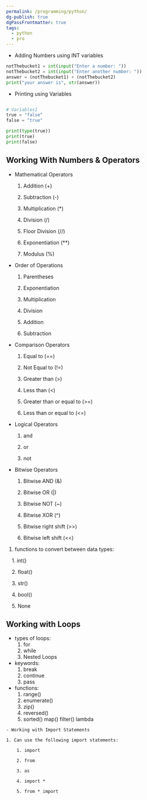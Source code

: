 ```yaml
---
permalink: /programming/python/
dg-publish: true
dgPassFrontmatter: true
tags:
  - python
  - pro
---
```

- Adding Numbers using INT variables
```python
notThebucket1 = int(input("Enter a number: "))
notThebucket2 = int(input("Enter another number: "))
answer = (notThebucket1) + (notThebucket2)
print("your answer is", str(answer))
```

- Printing using Variables
```python

# Variables1
true = "false"
false = "true"

print(type(true))
print(true)
print(false)
```
## Working With Numbers & Operators
- Mathematical Operators

	1. Addition (+)
	
	2. Subtraction (-)
	
	3. Multiplication (*)
	
	4. Division (/)
	
	5. Floor Division (//)
	
	6. Exponentiation (**)
	
	7. Modulus (%)

- Order of Operations

	1. Parentheses
	
	9. Exponentiation
	
	10. Multiplication
	
	11. Division
	
	12. Addition
	
	13. Subtraction

- Comparison Operators

	1. Equal to (==)
	
	3. Not Equal to (!=)
	
	4. Greater than (>)
	
	5. Less than (<)
	
	6. Greater than or equal to (>=)
	
	7. Less than or equal to (<=)

- Logical Operators

	1. and
	
	3. or
	
	4. not

- Bitwise Operators

	1. Bitwise AND (&)
	
	7. Bitwise OR (|)
	
	8. Bitwise NOT (~)
	
	9. Bitwise XOR (^)
	
	10. Bitwise right shift (>>)
	
	11. Bitwise left shift (<<)

1. functions to convert between data types:

    1. int()

    2. float()

    3. str()

    4. bool()

    5. None
## Working with Loops

- types of loops:
	1. for
	2. while
	3. Nested Loops
- keywords:
	1. break
	2. continue
	3. pass
- functions:
	1. range()
	2. enumerate()
	3. zip()
	4. reversed()
	5. sorted()
map()
filter()
lambda
```
- Working with Import Statements

1. Can use the following import statements:

    1. import

    2. from

    3. as

    4. import *

    5. from * import
